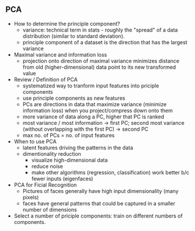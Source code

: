 ## PCA
- How to determine the principle component?
  - variance: technical term in stats - roughly the "spread" of a data distribution (similar to standard deviation).
  - principle component of a dataset is the direction that has the largest variance
- Maximal variance and information loss
  - projection onto direction of maximal variance minimizes distance 
  from old (higher-dimensional) data point to its new transformed value
- Review / Definition of PCA
  - systematized way to tranform input features into priciple components
  - use principle components as new features
  - PCs are directions in data that maximize variance (minimize information loss) when you project/compress down onto them
  - more variance of data along a PC, higher that PC is ranked
  - most variance / most information -> first PC; second most variance (without overlapping with the first PC) -> second PC
  - max no. of PCs = no. of input features
- When to use PCA
  - latent features driving the patterns in the data 
  - dimentionality reduction
    - visualize high-dimensional data
    - reduce noise
    - make other algorithms (regression, classification) work better b/c fewer inputs (eigenfaces)
- PCA for Ficial Recognition
  - Pictures of faces generally have high input dimensionality (many pixels)
  - faces have general patterns that could be captured in a smaller number of dimensions
- Select a number of priciple components: train on different numbers of components.
  
